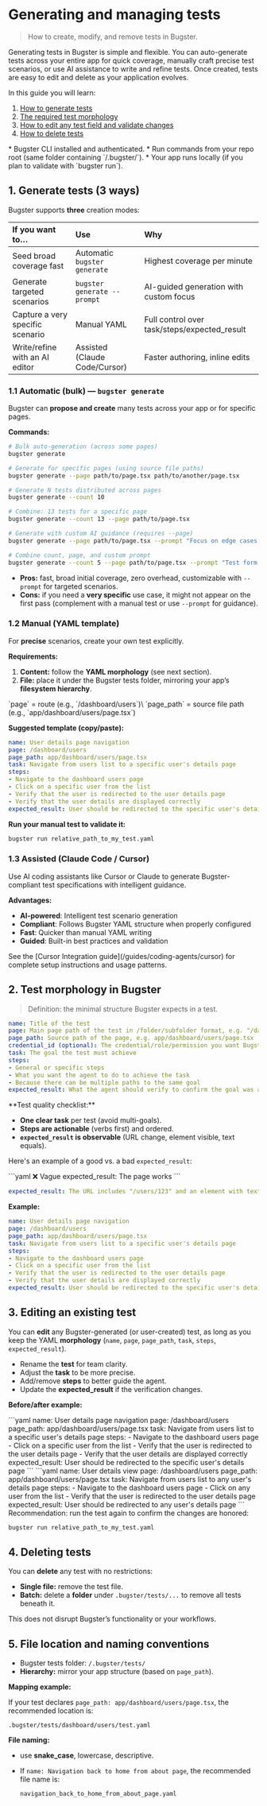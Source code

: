 # Generating and managing tests

> How to create, modify, and remove tests in Bugster.

Generating tests in Bugster is simple and flexible. You can auto-generate tests across your entire app for quick coverage, manually craft precise test scenarios, or use AI assistance to write and refine tests. Once created, tests are easy to edit and delete as your application evolves.

In this guide you will learn:

1. [How to generate tests](#1-generate-tests-3-ways)
2. [The required test morphology](#2-test-morphology-in-bugster)
3. [How to edit any test field and validate changes](#3-editing-an-existing-test)
4. [How to delete tests](#4-deleting-tests)

<Card title="Prerequisites">
  * Bugster CLI installed and authenticated.
  * Run commands from your repo root (same folder containing `/.bugster/`).
  * Your app runs locally (if you plan to validate with `bugster run`).
</Card>

## 1. Generate tests (3 ways)

Bugster supports **three** creation modes:

| If you want to…                  | Use                           | Why                                           |
| :------------------------------- | :---------------------------- | :-------------------------------------------- |
| Seed broad coverage fast         | Automatic `bugster generate`  | Highest coverage per minute                   |
| Generate targeted scenarios      | `bugster generate --prompt`   | AI-guided generation with custom focus        |
| Capture a very specific scenario | Manual YAML                   | Full control over task/steps/expected\_result |
| Write/refine with an AI editor   | Assisted (Claude Code/Cursor) | Faster authoring, inline edits                |

### 1.1 Automatic (bulk) — `bugster generate`

Bugster can **propose and create** many tests across your app or for specific pages.

**Commands:**

```bash
# Bulk auto-generation (across some pages)
bugster generate

# Generate for specific pages (using source file paths)
bugster generate --page path/to/page.tsx path/to/another/page.tsx

# Generate N tests distributed across pages
bugster generate --count 10

# Combine: 13 tests for a specific page
bugster generate --count 13 --page path/to/page.tsx

# Generate with custom AI guidance (requires --page)
bugster generate --page path/to/page.tsx --prompt "Focus on edge cases and error handling"

# Combine count, page, and custom prompt
bugster generate --count 5 --page path/to/page.tsx --prompt "Test form validation and user input scenarios"
```

* **Pros:** fast, broad initial coverage, zero overhead, customizable with `--prompt` for targeted scenarios.
* **Cons:** if you need a **very specific** use case, it might not appear on the first pass (complement with a manual test or use `--prompt` for guidance).

### 1.2 Manual (YAML template)

For **precise** scenarios, create your own test explicitly.

**Requirements:**

1. **Content:** follow the **YAML morphology** (see next section).
2. **File:** place it under the Bugster tests folder, mirroring your app’s **filesystem hierarchy**.

<Info>
  `page` = route (e.g., `/dashboard/users`)\
  `page_path` = source file path (e.g., `app/dashboard/users/page.tsx`)
</Info>

**Suggested template (copy/paste):**

```yaml
name: User details page navigation
page: /dashboard/users
page_path: app/dashboard/users/page.tsx
task: Navigate from users list to a specific user's details page
steps:
- Navigate to the dashboard users page
- Click on a specific user from the list
- Verify that the user is redirected to the user details page
- Verify that the user details are displayed correctly
expected_result: User should be redirected to the specific user's details page
```

**Run your manual test to validate it:**

```bash
bugster run relative_path_to_my_test.yaml
```

### 1.3 Assisted (Claude Code / Cursor)

Use AI coding assistants like Cursor or Claude to generate Bugster-compliant test specifications with intelligent guidance.

**Advantages:**

* **AI-powered**: Intelligent test scenario generation
* **Compliant**: Follows Bugster YAML structure when properly configured
* **Fast**: Quicker than manual YAML writing
* **Guided**: Built-in best practices and validation

<Info>
  See the [Cursor Integration guide](/guides/coding-agents/cursor) for complete setup instructions and usage patterns.
</Info>

## 2. Test morphology in Bugster

> Definition: the minimal structure Bugster expects in a test.

```yaml
name: Title of the test
page: Main page path of the test in /folder/subfolder format, e.g. "/dashboard/users"
page_path: Source path of the page, e.g. app/dashboard/users/page.tsx
credential_id (optional): The credential/role/permission you want Bugster to use.
task: The goal the test must achieve
steps:
- General or specific steps
- What you want the agent to do to achieve the task
- Because there can be multiple paths to the same goal
expected_result: What the agent should verify to confirm the goal was achieved
```

<Check>
  **Test quality checklist:**

  * **One clear task** per test (avoid multi-goals).
  * **Steps are actionable** (verbs first) and ordered.
  * **`expected_result` is observable** (URL change, element visible, text equals).
</Check>

Here's an example of a good vs. a bad `expected_result`:

<CodeGroup>
  ```yaml ❌ Vague
  expected_result: The page works
  ```

  ```yaml ✅ Observable
  expected_result: The URL includes "/users/123" and an element with text "User details" is visible
  ```
</CodeGroup>

**Example:**

```yaml
name: User details page navigation
page: /dashboard/users
page_path: app/dashboard/users/page.tsx
task: Navigate from users list to a specific user's details page
steps:
- Navigate to the dashboard users page
- Click on a specific user from the list
- Verify that the user is redirected to the user details page
- Verify that the user details are displayed correctly
expected_result: User should be redirected to the specific user's details page
```

## 3. Editing an existing test

You can **edit** any Bugster-generated (or user-created) test, as long as you keep the YAML **morphology** (`name`, `page`, `page_path`, `task`, `steps`, `expected_result`).

* Rename the **test** for team clarity.
* Adjust the **task** to be more precise.
* Add/remove **steps** to better guide the agent.
* Update the **expected\_result** if the verification changes.

**Before/after example:**

<Tabs>
  <Tab title="Old">
    ```yaml
    name: User details page navigation
    page: /dashboard/users
    page_path: app/dashboard/users/page.tsx
    task: Navigate from users list to a specific user's details page
    steps:
    - Navigate to the dashboard users page
    - Click on a specific user from the list
    - Verify that the user is redirected to the user details page
    - Verify that the user details are displayed correctly
    expected_result: User should be redirected to the specific user's details page
    ```
  </Tab>

  <Tab title="New">
    ```yaml
    name: User details view
    page: /dashboard/users
    page_path: app/dashboard/users/page.tsx
    task: Navigate from users list to any user's details page
    steps:
    - Navigate to the dashboard users page
    - Click on any user from the list
    - Verify that the user is redirected to the user details page
    expected_result: User should be redirected to any user's details page
    ```
  </Tab>
</Tabs>

<Tip>
  Recommendation: run the test again to confirm the changes are honored:

  ```bash
  bugster run relative_path_to_my_test.yaml
  ```
</Tip>

## 4. Deleting tests

You can **delete** any test with no restrictions:

* **Single file:** remove the test file.
* **Batch:** delete a **folder** under `.bugster/tests/...` to remove all tests beneath it.

<Info>
  This does not disrupt Bugster’s functionality or your workflows.
</Info>

## 5. File location and naming conventions

* Bugster tests folder: `/.bugster/tests/`
* **Hierarchy:** mirror your app structure (based on `page_path`).

**Mapping example:**

If your test declares `page_path: app/dashboard/users/page.tsx`, the recommended location is:

```
.bugster/tests/dashboard/users/test.yaml
```

**File naming:**

* use **snake\_case**, lowercase, descriptive.
* If `name: Navigation back to home from about page`, the recommended file name is:

  ```
  navigation_back_to_home_from_about_page.yaml
  ```
